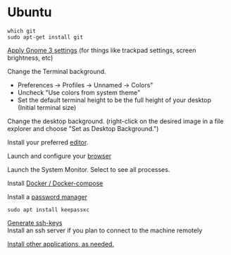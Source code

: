 # Ubuntu

```
which git
sudo apt-get install git
```

[Apply Gnome 3 settings](window-managers/gnome3.md) (for things like trackpad settings, screen brightness, etc)

Change the Terminal background.   
  - Preferences -> Profiles -> Unnamed -> Colors"  
  - Uncheck "Use colors from system theme"  
  - Set the default terminal height to be the full height of your desktop  
    (Initial terminal size)

Change the desktop background. (right-click on the desired image in a file explorer and choose "Set as Desktop Background.")


Install your preferred [editor](../editors/).

Launch and configure your [browser](../browsers.md)

Launch the System Monitor. Select to see all processes. 


Install [Docker / Docker-compose](../virtualization/docker.md)

Install a [password manager](../password-manager.md)

    sudo apt install keepassxc

[Generate ssh-keys](../terminal/ssh.md)  
Install an ssh server if you plan to connect to the machine remotely


[Install other applications, as needed.](../applications.md)

